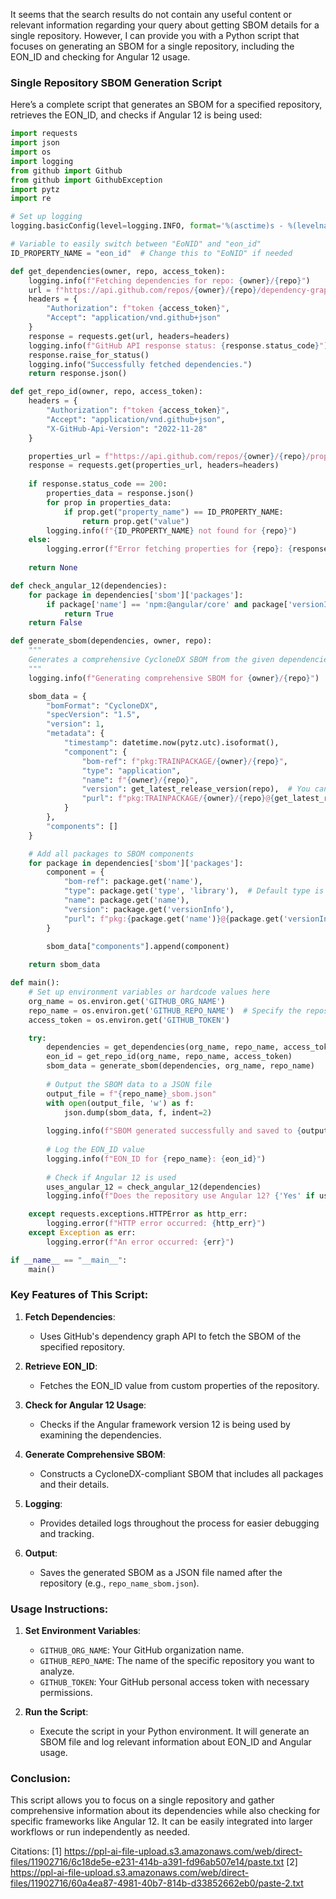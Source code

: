 It seems that the search results do not contain any useful content or relevant information regarding your query about getting SBOM details for a single repository. However, I can provide you with a Python script that focuses on generating an SBOM for a single repository, including the EON_ID and checking for Angular 12 usage.

### Single Repository SBOM Generation Script

Here’s a complete script that generates an SBOM for a specified repository, retrieves the EON_ID, and checks if Angular 12 is being used:

```python
import requests
import json
import os
import logging
from github import Github
from github import GithubException
import pytz
import re

# Set up logging
logging.basicConfig(level=logging.INFO, format='%(asctime)s - %(levelname)s - %(message)s')

# Variable to easily switch between "EoNID" and "eon_id"
ID_PROPERTY_NAME = "eon_id"  # Change this to "EoNID" if needed

def get_dependencies(owner, repo, access_token):
    logging.info(f"Fetching dependencies for repo: {owner}/{repo}")
    url = f"https://api.github.com/repos/{owner}/{repo}/dependency-graph/sbom"
    headers = {
        "Authorization": f"token {access_token}",
        "Accept": "application/vnd.github+json"
    }
    response = requests.get(url, headers=headers)
    logging.info(f"GitHub API response status: {response.status_code}")
    response.raise_for_status()
    logging.info("Successfully fetched dependencies.")
    return response.json()

def get_repo_id(owner, repo, access_token):
    headers = {
        "Authorization": f"token {access_token}",
        "Accept": "application/vnd.github+json",
        "X-GitHub-Api-Version": "2022-11-28"
    }

    properties_url = f"https://api.github.com/repos/{owner}/{repo}/properties/values"
    response = requests.get(properties_url, headers=headers)
    
    if response.status_code == 200:
        properties_data = response.json()
        for prop in properties_data:
            if prop.get("property_name") == ID_PROPERTY_NAME:
                return prop.get("value")
        logging.info(f"{ID_PROPERTY_NAME} not found for {repo}")
    else:
        logging.error(f"Error fetching properties for {repo}: {response.status_code}")
    
    return None

def check_angular_12(dependencies):
    for package in dependencies['sbom']['packages']:
        if package['name'] == 'npm:@angular/core' and package['versionInfo'].startswith('12.'):
            return True
    return False

def generate_sbom(dependencies, owner, repo):
    """
    Generates a comprehensive CycloneDX SBOM from the given dependencies.
    """
    logging.info(f"Generating comprehensive SBOM for {owner}/{repo}")

    sbom_data = {
        "bomFormat": "CycloneDX",
        "specVersion": "1.5",
        "version": 1,
        "metadata": {
            "timestamp": datetime.now(pytz.utc).isoformat(),
            "component": {
                "bom-ref": f"pkg:TRAINPACKAGE/{owner}/{repo}",
                "type": "application",
                "name": f"{owner}/{repo}",
                "version": get_latest_release_version(repo),  # You can implement this function similarly to before
                "purl": f"pkg:TRAINPACKAGE/{owner}/{repo}@{get_latest_release_version(repo)}"
            }
        },
        "components": []
    }

    # Add all packages to SBOM components
    for package in dependencies['sbom']['packages']:
        component = {
            "bom-ref": package.get('name'),
            "type": package.get('type', 'library'),  # Default type is library if not specified
            "name": package.get('name'),
            "version": package.get('versionInfo'),
            "purl": f"pkg:{package.get('name')}@{package.get('versionInfo')}"
        }
        
        sbom_data["components"].append(component)

    return sbom_data

def main():
    # Set up environment variables or hardcode values here
    org_name = os.environ.get('GITHUB_ORG_NAME')
    repo_name = os.environ.get('GITHUB_REPO_NAME')  # Specify the repository name here
    access_token = os.environ.get('GITHUB_TOKEN')

    try:
        dependencies = get_dependencies(org_name, repo_name, access_token)
        eon_id = get_repo_id(org_name, repo_name, access_token)
        sbom_data = generate_sbom(dependencies, org_name, repo_name)
        
        # Output the SBOM data to a JSON file
        output_file = f"{repo_name}_sbom.json"
        with open(output_file, 'w') as f:
            json.dump(sbom_data, f, indent=2)
        
        logging.info(f"SBOM generated successfully and saved to {output_file}")
        
        # Log the EON_ID value
        logging.info(f"EON_ID for {repo_name}: {eon_id}")
        
        # Check if Angular 12 is used
        uses_angular_12 = check_angular_12(dependencies)
        logging.info(f"Does the repository use Angular 12? {'Yes' if uses_angular_12 else 'No'}")

    except requests.exceptions.HTTPError as http_err:
        logging.error(f"HTTP error occurred: {http_err}")
    except Exception as err:
        logging.error(f"An error occurred: {err}")

if __name__ == "__main__":
    main()
```

### Key Features of This Script:

1. **Fetch Dependencies**: 
   - Uses GitHub's dependency graph API to fetch the SBOM of the specified repository.

2. **Retrieve EON_ID**: 
   - Fetches the EON_ID value from custom properties of the repository.

3. **Check for Angular 12 Usage**: 
   - Checks if the Angular framework version 12 is being used by examining the dependencies.

4. **Generate Comprehensive SBOM**: 
   - Constructs a CycloneDX-compliant SBOM that includes all packages and their details.

5. **Logging**: 
   - Provides detailed logs throughout the process for easier debugging and tracking.

6. **Output**: 
   - Saves the generated SBOM as a JSON file named after the repository (e.g., `repo_name_sbom.json`).

### Usage Instructions:

1. **Set Environment Variables**:
   - `GITHUB_ORG_NAME`: Your GitHub organization name.
   - `GITHUB_REPO_NAME`: The name of the specific repository you want to analyze.
   - `GITHUB_TOKEN`: Your GitHub personal access token with necessary permissions.

2. **Run the Script**:
   - Execute the script in your Python environment. It will generate an SBOM file and log relevant information about EON_ID and Angular usage.

### Conclusion:

This script allows you to focus on a single repository and gather comprehensive information about its dependencies while also checking for specific frameworks like Angular 12. It can be easily integrated into larger workflows or run independently as needed.

Citations:
[1] https://ppl-ai-file-upload.s3.amazonaws.com/web/direct-files/11902716/6c18de5e-e231-414b-a391-fd96ab507e14/paste.txt
[2] https://ppl-ai-file-upload.s3.amazonaws.com/web/direct-files/11902716/60a4ea87-4981-40b7-814b-d33852662eb0/paste-2.txt
